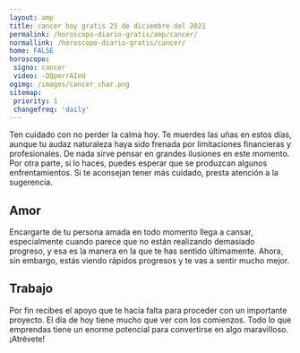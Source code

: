 ```yaml
---
layout: amp
title: cancer hoy gratis 25 de diciembre del 2021 
permalink: /horoscopo-diario-gratis/amp/cancer/
normallink: /horoscopo-diario-gratis/cancer/
home: FALSE
horoscopo:
 signo: cancer
 video: -DQpmrrAIeU
ogimg: /images/cancer_char.png
sitemap:
 priority: 1
 changefreq: 'daily'
---
```



Ten cuidado con no perder la calma hoy. Te muerdes las uñas en estos días, aunque tu audaz naturaleza haya sido frenada por limitaciones financieras y profesionales. De nada sirve pensar en grandes ilusiones en este momento. Por otra parte, si lo haces, puedes esperar que se produzcan algunos enfrentamientos. Si te aconsejan tener más cuidado, presta atención a la sugerencia.

## Amor

Encargarte de tu persona amada en todo momento llega a cansar, especialmente cuando parece que no están realizando demasiado progreso, y esa es la manera en la que te has sentido últimamente. Ahora, sin embargo, estás viendo rápidos progresos y te vas a sentir mucho mejor.

## Trabajo

Por fin recibes el apoyo que te hacía falta para proceder con un importante proyecto. El día de hoy tiene mucho que ver con los comienzos. Todo lo que emprendas tiene un enorme potencial para convertirse en algo maravilloso. ¡Atrévete!